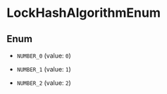 

# LockHashAlgorithmEnum

## Enum


* `NUMBER_0` (value: `0`)

* `NUMBER_1` (value: `1`)

* `NUMBER_2` (value: `2`)



